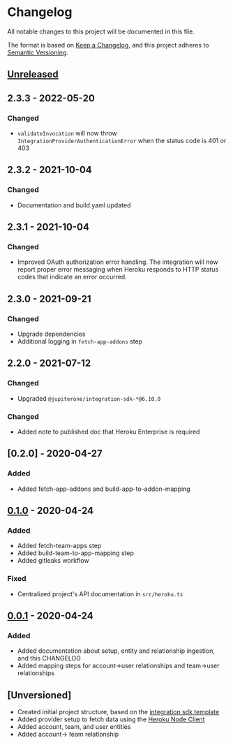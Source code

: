 <!-- markdownlint-disable MD024-->

# Changelog

All notable changes to this project will be documented in this file.

The format is based on [Keep a Changelog](https://keepachangelog.com/en/1.0.0/),
and this project adheres to
[Semantic Versioning](https://semver.org/spec/v2.0.0.html).

## [Unreleased]

## 2.3.3 - 2022-05-20

### Changed

- `validateInvocation` will now throw `IntegrationProviderAuthenticationError`
  when the status code is 401 or 403

## 2.3.2 - 2021-10-04

### Changed

- Documentation and build.yaml updated

## 2.3.1 - 2021-10-04

### Changed

- Improved OAuth authorization error handling. The integration will now report
  proper error messaging when Heroku responds to HTTP status codes that indicate
  an error occurred.

## 2.3.0 - 2021-09-21

### Changed

- Upgrade dependencies
- Additional logging in `fetch-app-addons` step

## 2.2.0 - 2021-07-12

### Changed

- Upgraded `@jupiterone/integration-sdk-*@6.10.0`

### Changed

- Added note to published doc that Heroku Enterprise is required

## [0.2.0] - 2020-04-27

### Added

- Added fetch-app-addons and build-app-to-addon-mapping

## [0.1.0] - 2020-04-24

### Added

- Added fetch-team-apps step
- Added build-team-to-app-mapping step
- Added gitleaks workflow

### Fixed

- Centralized project's API documentation in `src/heroku.ts`

## [0.0.1] - 2020-04-24

### Added

- Added documentation about setup, entity and relationship ingestion, and this
  CHANGELOG
- Added mapping steps for account->user relationships and team->user
  relationships

## [Unversioned]

- Created initial project structure, based on the
  [integration sdk template](https://github.com/JupiterOne/integration-sdk/tree/master/template)
- Added provider setup to fetch data using the
  [Heroku Node Client](https://github.com/heroku/node-heroku-client)
- Added account, team, and user entities
- Added account-> team relationship

[unreleased]: https://github.com/JupiterOne/graph-heroku/compare/v0.1.0...HEAD
[0.1.0]: https://github.com/JupiterOne/graph-heroku/releases/tag/v0.1.0
[0.0.1]: https://github.com/JupiterOne/graph-heroku/releases/tag/v0.0.1
